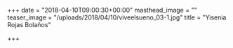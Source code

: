 +++
date = "2018-04-10T09:00:30+00:00"
masthead_image = ""
teaser_image = "/uploads/2018/04/10/viveelsueno_03-1.jpg"
title = "Yisenia Rojas Bolaños"

+++
